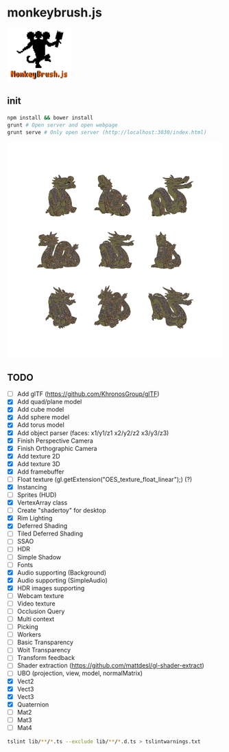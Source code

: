 # monkeybrush.js
![Logo](logo.png)

## init
```bash
npm install && bower install
grunt # Open server and open webpage
grunt serve # Only open server (http://localhost:3030/index.html)
```
![alt tag](descarga.png)

## TODO
- [ ] Add glTF (https://github.com/KhronosGroup/glTF)
- [x] Add quad/plane model
- [x] Add cube model
- [x] Add sphere model
- [x] Add torus model
- [x] Add object parser (faces: x1/y1/z1 x2/y2/z2 x3/y3/z3)
- [x] Finish Perspective Camera
- [x] Finish Orthographic Camera
- [x] Add texture 2D
- [x] Add texture 3D
- [x] Add framebuffer
- [ ] Float texture (gl.getExtension("OES_texture_float_linear");) (?)
- [x] Instancing
- [ ] Sprites (HUD)
- [x] VertexArray class
- [ ] Create "shadertoy" for desktop
- [x] Rim Lighting
- [x] Deferred Shading
- [ ] Tiled Deferred Shading
- [ ] SSAO
- [ ] HDR
- [ ] Simple Shadow
- [ ] Fonts
- [x] Audio supporting (Background)
- [x] Audio supporting (SimpleAudio)
- [x] HDR images supporting
- [ ] Webcam texture
- [ ] Video texture
- [ ] Occlusion Query
- [ ] Multi context
- [ ] Picking
- [ ] Workers
- [ ] Basic Transparency
- [ ] Woit Transparency
- [ ] Transform feedback
- [ ] Shader extraction (https://github.com/mattdesl/gl-shader-extract)
- [ ] UBO (projection, view, model, normalMatrix)
- [x] Vect2
- [x] Vect3
- [x] Vect3
- [x] Quaternion
- [ ] Mat2
- [ ] Mat3
- [ ] Mat4

```bash
tslint lib/**/*.ts --exclude lib/**/*.d.ts > tslintwarnings.txt
```
